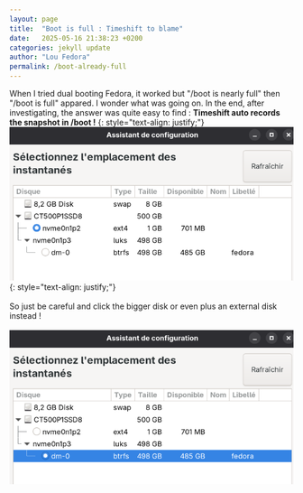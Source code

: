 ```yaml
---
layout: page
title:  "Boot is full : Timeshift to blame"
date:   2025-05-16 21:38:23 +0200
categories: jekyll update
author: "Lou Fedora"
permalink: /boot-already-full
---
```

When I tried dual booting Fedora, it worked but "/boot is nearly full" then "/boot is full" appared. I wonder what was going on. In the end, after investigating, the answer was quite easy to find : <b>Timeshift auto records the snapshot in /boot !</b>
{: style="text-align: justify;"}
<br/>
![time_default](/assets/images/time_default.jpg)
{: style="text-align: justify;"}
<br/><br/>
So just be careful and click the bigger disk or even plus an external disk instead !
<br/><br/>
![time_good](/assets/images/time_good.jpg)

